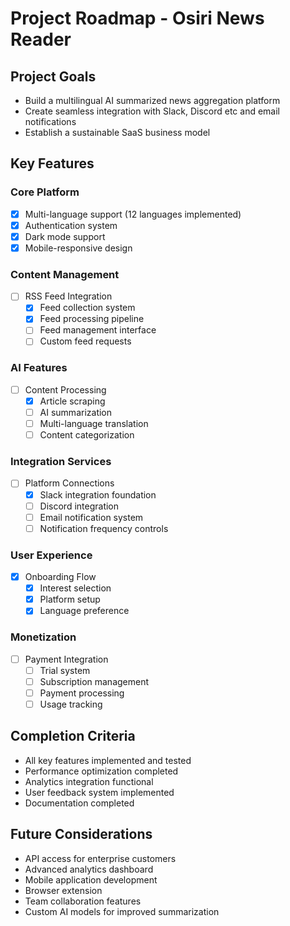# Project Roadmap - Osiri News Reader

## Project Goals

- Build a multilingual AI summarized news aggregation platform
- Create seamless integration with Slack, Discord etc and email notifications
- Establish a sustainable SaaS business model

## Key Features

### Core Platform

- [x] Multi-language support (12 languages implemented)
- [x] Authentication system
- [x] Dark mode support
- [x] Mobile-responsive design

### Content Management

- [ ] RSS Feed Integration
  - [x] Feed collection system
  - [x] Feed processing pipeline
  - [ ] Feed management interface
  - [ ] Custom feed requests

### AI Features

- [ ] Content Processing
  - [x] Article scraping
  - [ ] AI summarization
  - [ ] Multi-language translation
  - [ ] Content categorization

### Integration Services

- [ ] Platform Connections
  - [x] Slack integration foundation
  - [ ] Discord integration
  - [ ] Email notification system
  - [ ] Notification frequency controls

### User Experience

- [x] Onboarding Flow
  - [x] Interest selection
  - [x] Platform setup
  - [x] Language preference

### Monetization

- [ ] Payment Integration
  - [ ] Trial system
  - [ ] Subscription management
  - [ ] Payment processing
  - [ ] Usage tracking

## Completion Criteria

- All key features implemented and tested
- Performance optimization completed
- Analytics integration functional
- User feedback system implemented
- Documentation completed

## Future Considerations

- API access for enterprise customers
- Advanced analytics dashboard
- Mobile application development
- Browser extension
- Team collaboration features
- Custom AI models for improved summarization
